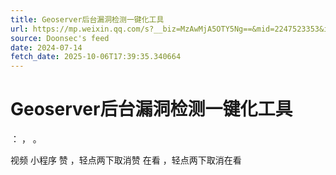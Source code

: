 ```yaml
---
title: Geoserver后台漏洞检测一键化工具
url: https://mp.weixin.qq.com/s?__biz=MzAwMjA5OTY5Ng==&mid=2247523353&idx=1&sn=fa6be2ab607e7f60ceb3e68a1101ca07
source: Doonsec's feed
date: 2024-07-14
fetch_date: 2025-10-06T17:39:35.340664
---
```


# Geoserver后台漏洞检测一键化工具

：
，
。

视频
小程序
赞
，轻点两下取消赞
在看
，轻点两下取消在看